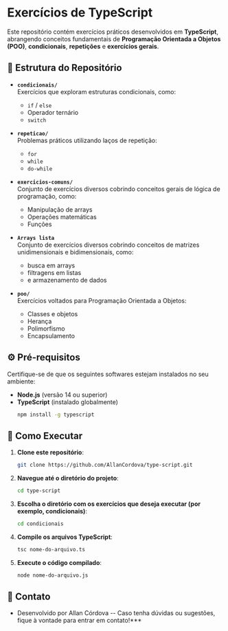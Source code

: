 # Exercícios de TypeScript

Este repositório contém exercícios práticos desenvolvidos em **TypeScript**, abrangendo conceitos fundamentais de **Programação Orientada a Objetos (POO)**, **condicionais**, **repetições** e **exercícios gerais**.

## 📂 Estrutura do Repositório

- **`condicionais/`**  
  Exercícios que exploram estruturas condicionais, como:
  - `if` / `else`
  - Operador ternário
  - `switch`

- **`repeticao/`**  
  Problemas práticos utilizando laços de repetição:
  - `for`
  - `while`
  - `do-while`

- **`exercicios-comuns/`**  
  Conjunto de exercícios diversos cobrindo conceitos gerais de lógica de programação, como:
  - Manipulação de arrays
  - Operações matemáticas
  - Funções

- **`Arrays lista`**  
  Conjunto de exercícios diversos cobrindo conceitos de matrizes unidimensionais e bidimensionais, como:
  - busca em arrays
  - filtragens em listas
  - e armazenamento de dados

- **`poo/`**  
  Exercícios voltados para Programação Orientada a Objetos:
  - Classes e objetos
  - Herança
  - Polimorfismo
  - Encapsulamento

## ⚙️ Pré-requisitos

Certifique-se de que os seguintes softwares estejam instalados no seu ambiente:

- **Node.js** (versão 14 ou superior)
- **TypeScript** (instalado globalmente)
  ```bash
  npm install -g typescript

## 🚀 Como Executar

1. **Clone este repositório**:
   ```bash
   git clone https://github.com/AllanCordova/type-script.git
   
2. **Navegue até o diretório do projeto**:
   ```bash
   cd type-script
3. **Escolha o diretório com os exercícios que deseja executar (por exemplo, condicionais)**:
   ```bash
   cd condicionais
4. **Compile os arquivos TypeScript**:
   ```bash
   tsc nome-do-arquivo.ts
5. **Execute o código compilado**:
   ```bash
   node nome-do-arquivo.js

## 📧 Contato
- Desenvolvido por Allan Córdova
-- Caso tenha dúvidas ou sugestões, fique à vontade para entrar em contato!***
